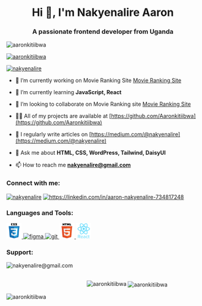 <h1 align="center">Hi 👋, I'm Nakyenalire Aaron</h1>
<h3 align="center">A passionate frontend developer from Uganda</h3>
<p align="left"> <img src="https://komarev.com/ghpvc/?username=aaronkitiibwa&label=Profile%20views&color=0e75b6&style=flat" alt="aaronkitiibwa" /> </p>

<p align="left"> <a href="https://github.com/ryo-ma/github-profile-trophy"><img src="https://github-profile-trophy.vercel.app/?username=aaronkitiibwa" alt="aaronkitiibwa" /></a> </p>

<p align="left"> <a href="https://twitter.com/nakyenalire" target="blank"><img src="https://img.shields.io/twitter/follow/nakyenalire?logo=twitter&style=for-the-badge" alt="nakyenalire" /></a> </p>

- 🔭 I’m currently working on Movie Ranking Site [Movie Ranking Site](https://shiny-tulumba-e91379.netlify.app/)

- 🌱 I’m currently learning **JavaScript, React**

- 👯 I’m looking to collaborate on Movie Ranking site [Movie Ranking Site](https://shiny-tulumba-e91379.netlify.app/)

- 👨‍💻 All of my projects are available at [https://github.com/Aaronkitiibwa](https://github.com/Aaronkitiibwa)

- 📝 I regularly write articles on [https://medium.com/@nakyenalire](https://medium.com/@nakyenalire)

- 💬 Ask me about **HTML, CSS, WordPress, Tailwind, DaisyUI**

- 📫 How to reach me **nakyenalire@gmail.com**

<h3 align="left">Connect with me:</h3>
<p align="left">
<a href="https://twitter.com/nakyenalire" target="blank"><img align="center" src="https://raw.githubusercontent.com/rahuldkjain/github-profile-readme-generator/master/src/images/icons/Social/twitter.svg" alt="nakyenalire" height="30" width="40" /></a>
<a href="https://linkedin.com/in/https://linkedin.com/in/aaron-nakyenalire-734817248" target="blank"><img align="center" src="https://raw.githubusercontent.com/rahuldkjain/github-profile-readme-generator/master/src/images/icons/Social/linked-in-alt.svg" alt="https://linkedin.com/in/aaron-nakyenalire-734817248" height="30" width="40" /></a>
</p>

<h3 align="left">Languages and Tools:</h3>
<p align="left"> <a href="https://www.w3schools.com/css/" target="_blank" rel="noreferrer"> <img src="https://raw.githubusercontent.com/devicons/devicon/master/icons/css3/css3-original-wordmark.svg" alt="css3" width="40" height="40"/> </a> <a href="https://www.figma.com/" target="_blank" rel="noreferrer"> <img src="https://www.vectorlogo.zone/logos/figma/figma-icon.svg" alt="figma" width="40" height="40"/> </a> <a href="https://git-scm.com/" target="_blank" rel="noreferrer"> <img src="https://www.vectorlogo.zone/logos/git-scm/git-scm-icon.svg" alt="git" width="40" height="40"/> </a> <a href="https://www.w3.org/html/" target="_blank" rel="noreferrer"> <img src="https://raw.githubusercontent.com/devicons/devicon/master/icons/html5/html5-original-wordmark.svg" alt="html5" width="40" height="40"/> </a> <a href="https://reactjs.org/" target="_blank" rel="noreferrer"> <img src="https://raw.githubusercontent.com/devicons/devicon/master/icons/react/react-original-wordmark.svg" alt="react" width="40" height="40"/> </a> </p>

<h3 align="left">Support:</h3>
<p><a href="https://www.buymeacoffee.com/nakyenalire@gmail.com"> <img align="left" src="https://cdn.buymeacoffee.com/buttons/v2/default-yellow.png" height="50" width="210" alt="nakyenalire@gmail.com" /></a></p><br><br>

<p><img align="left" src="https://github-readme-stats.vercel.app/api/top-langs?username=aaronkitiibwa&show_icons=true&locale=en&layout=compact" alt="aaronkitiibwa" /></p>

<p>&nbsp;<img align="center" src="https://github-readme-stats.vercel.app/api?username=aaronkitiibwa&show_icons=true&locale=en" alt="aaronkitiibwa" /></p>

<p><img align="center" src="https://github-readme-streak-stats.herokuapp.com/?user=aaronkitiibwa&" alt="aaronkitiibwa" /></p>
